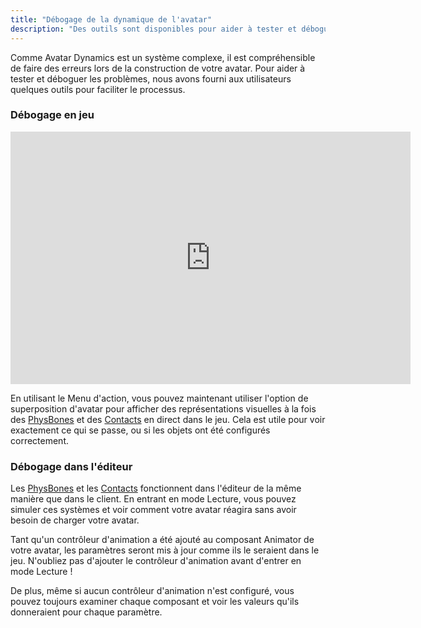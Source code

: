 ```yaml
---
title: "Débogage de la dynamique de l'avatar"
description: "Des outils sont disponibles pour aider à tester et déboguer les problèmes liés à la construction de votre avatar dans Avatar Dynamics."
---
```


Comme Avatar Dynamics est un système complexe, il est compréhensible de faire des erreurs lors de la construction de votre avatar. Pour aider à tester et déboguer les problèmes, nous avons fourni aux utilisateurs quelques outils pour faciliter le processus.

### Débogage en jeu
<iframe src='https://gfycat.com/ifr/LiveWhimsicalGuineafowl' frameborder='0' scrolling='no' allowfullscreen width='640' height='404'></iframe>

En utilisant le Menu d'action, vous pouvez maintenant utiliser l'option de superposition d'avatar pour afficher des représentations visuelles à la fois des [PhysBones](/avatars/avatar-dynamics/physbones) et des [Contacts](/avatars/avatar-dynamics/contacts) en direct dans le jeu. Cela est utile pour voir exactement ce qui se passe, ou si les objets ont été configurés correctement.

### Débogage dans l'éditeur
Les [PhysBones](/avatars/avatar-dynamics/physbones) et les [Contacts](/avatars/avatar-dynamics/contacts) fonctionnent dans l'éditeur de la même manière que dans le client. En entrant en mode Lecture, vous pouvez simuler ces systèmes et voir comment votre avatar réagira sans avoir besoin de charger votre avatar.

Tant qu'un contrôleur d'animation a été ajouté au composant Animator de votre avatar, les paramètres seront mis à jour comme ils le seraient dans le jeu. N'oubliez pas d'ajouter le contrôleur d'animation avant d'entrer en mode Lecture !

De plus, même si aucun contrôleur d'animation n'est configuré, vous pouvez toujours examiner chaque composant et voir les valeurs qu'ils donneraient pour chaque paramètre.